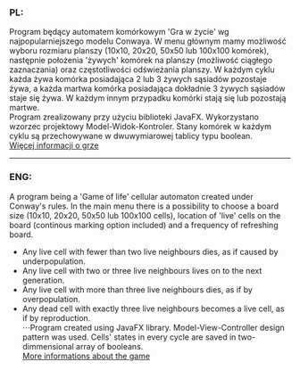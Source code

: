 ### PL: <br/> 

Program będący automatem komórkowym 'Gra w życie' wg najpopularniejszego modelu Conwaya. W menu głównym mamy możliwość wyboru rozmiaru planszy (10x10, 20x20, 50x50 lub 100x100 komórek), następnie położenia 'żywych' komórek na planszy (możliwość ciągłego zaznaczania) oraz częstotliwości odświeżania planszy. W każdym cyklu każda żywa komórka posiadająca 2 lub 3 żywych sąsiadów pozostaje żywa, a każda martwa komórka posiadająca dokładnie 3 żywych sąsiadów staje się żywa. W każdym innym przypadku komórki stają się lub pozostają martwe. <br/>
Program zrealizowany przy użyciu biblioteki JavaFX. Wykorzystano wzorzec projektowy Model-Widok-Kontroler. Stany komórek w każdym cyklu są przechowywane w dwuwymiarowej tablicy typu boolean. <br/>
[Więcej informacji o grze](https://pl.wikipedia.org/wiki/Gra_w_%C5%BCycie) <br/>

---
### ENG: <br/> 

A program being a 'Game of life' cellular automaton created under Conway's rules. In the main menu there is a possibility to choose a board size (10x10, 20x20, 50x50 lub 100x100 cells), location of 'live' cells on the board (continous marking option included) and a frequency of refreshing board. <br/>
+ Any live cell with fewer than two live neighbours dies, as if caused by underpopulation. <br/>
+ Any live cell with two or three live neighbours lives on to the next generation. <br/>
+ Any live cell with more than three live neighbours dies, as if by overpopulation. <br/>
+ Any dead cell with exactly three live neighbours becomes a live cell, as if by reproduction. <br/>
⋅⋅⋅Program created using JavaFX library. Model-View-Controller design pattern was used. Cells' states in every cycle are saved in two-dimmensional array of booleans. <br/> 
[More informations about the game](https://en.wikipedia.org/wiki/Conway%27s_Game_of_Life) <br/>
